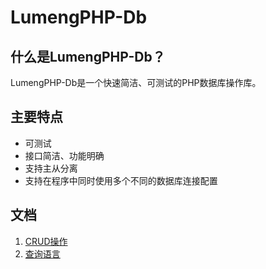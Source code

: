 LumengPHP-Db
=============

什么是LumengPHP-Db？
---------------------

LumengPHP-Db是一个快速简洁、可测试的PHP数据库操作库。

主要特点
-------

* 可测试
* 接口简洁、功能明确
* 支持主从分离
* 支持在程序中同时使用多个不同的数据库连接配置

文档
----

1. [CRUD操作](docs/crud-operations.md)
2. [查询语言](docs/query-language.md)
